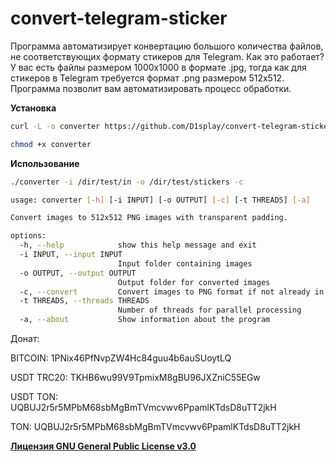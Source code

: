 # convert-telegram-sticker

Программа автоматизирует конвертацию большого количества файлов, не соответствующих формату стикеров для Telegram. Как это работает? У вас есть файлы размером 1000x1000 в формате .jpg, тогда как для стикеров в Telegram требуется формат .png размером 512x512. Программа позволит вам автоматизировать процесс обработки.

**Установка**

```bash
curl -L -o converter https://github.com/D1splay/convert-telegram-sticker/releases/download/beta/converter-{ver}-{plat}
```

```bash
chmod +x converter
```



**Использование**

```bash
./converter -i /dir/test/in -o /dir/test/stickers -c
```

```bash
usage: converter [-h] [-i INPUT] [-o OUTPUT] [-c] [-t THREADS] [-a]

Convert images to 512x512 PNG images with transparent padding.

options:
  -h, --help            show this help message and exit
  -i INPUT, --input INPUT
                        Input folder containing images
  -o OUTPUT, --output OUTPUT
                        Output folder for converted images
  -c, --convert         Convert images to PNG format if not already in PNG format
  -t THREADS, --threads THREADS
                        Number of threads for parallel processing
  -a, --about           Show information about the program
```

Донат:

BITCOIN: 1PNix46PfNvpZW4Hc84guu4b6auSUoytLQ

USDT TRC20: TKHB6wu99V9TpmixM8gBU96JXZniC55EGw

USDT TON: UQBUJ2r5r5MPbM68sbMgBmTVmcvwv6PpamlKTdsD8uTT2jkH

TON: UQBUJ2r5r5MPbM68sbMgBmTVmcvwv6PpamlKTdsD8uTT2jkH

**[Лицензия GNU General Public License v3.0](https://github.com/D1splay/convert-telegram-sticker/blob/main/LICENSE)** 
